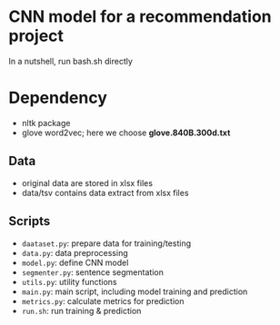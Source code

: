 # CNN model for a recommendation project
In a nutshell, run bash.sh directly

# Dependency
- nltk package
- glove word2vec; here we choose **glove.840B.300d.txt**

## Data
- original data are stored in xlsx files
- data/tsv contains data extract from xlsx files

## Scripts
- `daataset.py`: prepare data for training/testing
- `data.py`: data preprocessing
- `model.py`: define CNN model
- `segmenter.py`: sentence segmentation
- `utils.py`: utility functions
- `main.py`: main script, including model training and prediction
- `metrics.py`: calculate metrics for prediction
- `run.sh`: run training & prediction
